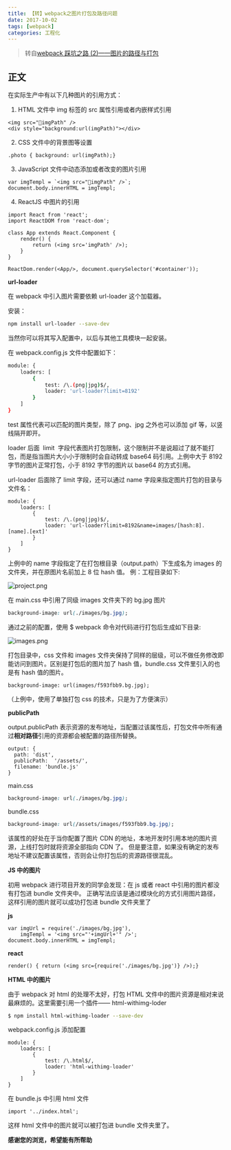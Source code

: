 ```yaml
---
title: 【转】webpack之图片打包及路径问题
date: 2017-10-02
tags: [webpack]
categories: 工程化
---
```


> 转自[webpack 踩坑之路 (2)——图片的路径与打包](http://www.cnblogs.com/ghost-xyx/p/5812902.html)

## 正文

在实际生产中有以下几种图片的引用方式：

1.  HTML 文件中 img 标签的 src 属性引用或者内嵌样式引用

```
<img src="imgPath" />
<div style="background:url(imgPath)"></div>
```

2.  CSS 文件中的背景图等设置

```
.photo { background: url(imgPath);}
```

3.  JavaScript 文件中动态添加或者改变的图片引用

```
var imgTempl = `<img src="imgPath" />`;
document.body.innerHTML = imgTempl;
```

4.  ReactJS 中图片的引用

```
import React from 'react';
import ReactDOM from 'react-dom';

class App extends React.Component {
    render() {
        return (<img src='imgPath' />);
    }
}

ReactDom.render(<App/>, document.querySelector('#container'));
```

**url-loader**

在 webpack 中引入图片需要依赖 url-loader 这个加载器。

安装：

```bash
npm install url-loader --save-dev
```

当然你可以将其写入配置中，以后与其他工具模块一起安装。

在 webpack.config.js 文件中配置如下：

```bash
module: {
    loaders: [
        {
            test: /\.(png|jpg)$/,
            loader: 'url-loader?limit=8192'
        }
    ]
}
```

test 属性代表可以匹配的图片类型，除了 png、jpg 之外也可以添加 gif 等，以竖线隔开即开。

loader 后面  limit  字段代表图片打包限制，这个限制并不是说超过了就不能打包，而是指当图片大小小于限制时会自动转成 base64 码引用。上例中大于 8192 字节的图片正常打包，小于 8192 字节的图片以 base64 的方式引用。

url-loader 后面除了 limit 字段，还可以通过 name 字段来指定图片打包的目录与文件名：

```
module: {
    loaders: [
        {
            test: /\.(png|jpg)$/,
            loader: 'url-loader?limit=8192&name=images/[hash:8].[name].[ext]'
        }
    ]
}
```

上例中的 name 字段指定了在打包根目录（output.path）下生成名为 images 的文件夹，并在原图片名前加上 8 位 hash 值。
例：工程目录如下:

![project.png](http://upload-images.jianshu.io/upload_images/4869616-34f583ff266893e2.png?imageMogr2/auto-orient/strip%7CimageView2/2/w/1240)

在 main.css 中引用了同级 images 文件夹下的 bg.jpg 图片

```css
background-image: url(./images/bg.jpg);
```

通过之前的配置，使用 $ webpack 命令对代码进行打包后生成如下目录:

![images.png](http://upload-images.jianshu.io/upload_images/4869616-74d9ee7e759d3d4a.png?imageMogr2/auto-orient/strip%7CimageView2/2/w/1240)

打包目录中，css 文件和 images 文件夹保持了同样的层级，可以不做任务修改即能访问到图片。区别是打包后的图片加了 hash 值，bundle.css 文件里引入的也是有 hash 值的图片。

```
background-image: url(images/f593fbb9.bg.jpg);
```

（上例中，使用了单独打包 css 的技术，只是为了方便演示）

**publicPath**

output.publicPath 表示资源的发布地址，当配置过该属性后，打包文件中所有通过**相对路径**引用的资源都会被配置的路径所替换。

```
output: {
  path: 'dist',
  publicPath:  '/assets/',
  filename: 'bundle.js'
}
```

main.css

```css
background-image: url(./images/bg.jpg);
```

bundle.css

```css
background-image: url(/assets/images/f593fbb9.bg.jpg);
```

该属性的好处在于当你配置了图片 CDN 的地址，本地开发时引用本地的图片资源，上线打包时就将资源全部指向 CDN 了。
但是要注意，如果没有确定的发布地址不建议配置该属性，否则会让你打包后的资源路径很混乱。

**JS 中的图片**

初用 webpack 进行项目开发的同学会发现：在 js 或者 react 中引用的图片都没有打包进 bundle 文件夹中。
正确写法应该是通过模块化的方式引用图片路径，这样引用的图片就可以成功打包进 bundle 文件夹里了

**js**

```
var imgUrl = require('./images/bg.jpg'),
    imgTempl = '<img src="'+imgUrl+'" />';
document.body.innerHTML = imgTempl;
```

**react**

```
render() { return (<img src={require('./images/bg.jpg')} />);}
```

**HTML 中的图片**

由于 webpack 对 html 的处理不太好，打包 HTML 文件中的图片资源是相对来说最麻烦的。这里需要引用一个插件—— html-withimg-loder

```bash
$ npm install html-withimg-loader --save-dev
```

webpack.config.js 添加配置

```
module: {
    loaders: [
        {
            test: /\.html$/,
            loader: 'html-withimg-loader'
        }
    ]
}
```

在 bundle.js 中引用 html 文件

```
import '../index.html';
```

这样 html 文件中的图片就可以被打包进 bundle 文件夹里了。

**感谢您的浏览，希望能有所帮助**
